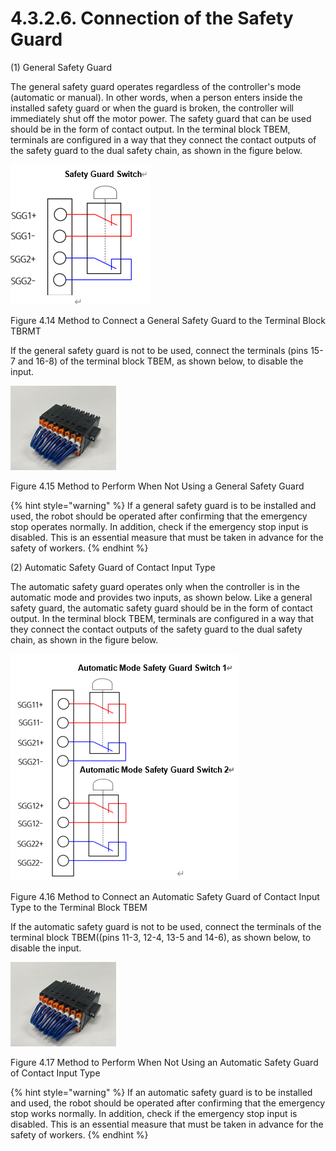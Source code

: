 ﻿# 4.3.2.6. Connection of the Safety Guard 

(1\) General Safety Guard

The general safety guard operates regardless of the controller's mode (automatic or manual). In other words, when a person enters inside the installed safety guard or when the guard is broken, the controller will immediately shut off the motor power. The safety guard that can be used should be in the form of contact output. In the terminal block TBEM, terminals are configured in a way that they connect the contact outputs of the safety guard to the dual safety chain, as shown in the figure below.



![](../../../_assets/그림_4.34_터미널블록_TBRMT에_일반_안전가드를_연결하는_방법.png  )

Figure 4.14 Method to Connect a General Safety Guard to the Terminal Block TBRMT

If the general safety guard is not to be used, connect the terminals (pins 15-7 and 16-8) of the terminal block TBEM, as shown below, to disable the input.

![](../../../_assets/그림_4.25_BD632(Safety_IO_Board)_TBEM.png  )

Figure 4.15 Method to Perform When Not Using a General Safety Guard

{% hint style="warning" %}
If a general safety guard is to be installed and used, the robot should be operated after confirming that the emergency stop operates normally. In addition, check if the emergency stop input is disabled. This is an essential measure that must be taken in advance for the safety of workers.
{% endhint %}


\(2\) Automatic Safety Guard of Contact Input Type 

The automatic safety guard operates only when the controller is in the automatic mode and provides two inputs, as shown below. Like a general safety guard, the automatic safety guard should be in the form of contact output. In the terminal block TBEM, terminals are configured in a way that they connect the contact outputs of the safety guard to the dual safety chain, as shown in the figure below.

![](../../../_assets/그림_4.36_터미널블록_TBEM에_접점입력_자동_안전가드를_연결하는_방법.png  )

Figure 4.16 Method to Connect an Automatic Safety Guard of Contact Input Type to the Terminal Block TBEM

If the automatic safety guard is not to be used, connect the terminals of the terminal block TBEM((pins 11-3, 12-4, 13-5 and 14-6), as shown below, to disable the input.

![](../../../_assets/그림_4.25_BD632(Safety_IO_Board)_TBEM.png  )

Figure 4.17 Method to Perform When Not Using an Automatic Safety Guard of Contact Input Type

{% hint style="warning" %}
If an automatic safety guard is to be installed and used, the robot should be operated after confirming that the emergency stop works normally. In addition, check if the emergency stop input is disabled. This is an essential measure that must be taken in advance for the safety of workers.
{% endhint %}

